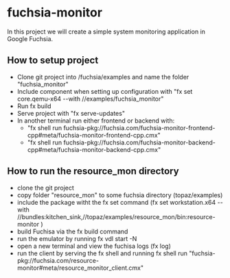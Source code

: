 # fuchsia-monitor 
In this project we will create a simple system monitoring application in Google Fuchsia.

## How to setup project
- Clone git project into /fuchsia/examples and name the folder "fuchsia_monitor"
- Include component when setting up configuration with "fx set core.qemu-x64 --with //examples/fuchsia_monitor"
- Run fx build
- Serve project with "fx serve-updates"
- In another terminal run either frontend or backend with:
	- "fx shell run fuchsia-pkg://fuchsia.com/fuchsia-monitor-frontend-cpp#meta/fuchsia-monitor-frontend-cpp.cmx"
	- "fx shell run fuchsia-pkg://fuchsia.com/fuchsia-monitor-backend-cpp#meta/fuchsia-monitor-backend-cpp.cmx"



## How to run the resource_mon directory
- clone the git project
- copy folder "resource_mon" to some fuchsia directory (topaz/examples)
- include the package witht the fx set command (fx set workstation.x64 --with //bundles:kitchen_sink,//topaz/examples/resource_mon/bin:resource-monitor
)
- build Fuchisa via the fx build command
- run the emulator by running fx vdl start -N
- open a new terminal and view the fuchisa logs (fx log)
- run the client by serving the fx shell and running fx shell run "fuchsia-pkg://fuchsia.com/resource-monitor#meta/resource_monitor_client.cmx"
